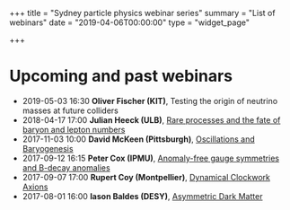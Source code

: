 +++
title = "Sydney particle physics webinar series"
summary = "List of webinars"
date = "2019-04-06T00:00:00"
type = "widget_page"

+++

# Upcoming and past webinars

* 2019-05-03 16:30 **Oliver Fischer (KIT)**, Testing the origin of neutrino masses at future colliders 
* 2018-04-17 17:00 **Julian Heeck (ULB)**, [Rare processes and the fate of baryon and lepton numbers](Seminar-20180417-Heeck.pdf)
* 2017-11-03 10:00 **David McKeen (Pittsburgh)**, [Oscillations and Baryogenesis](Seminar-20171103-mckeen.pdf)
* 2017-09-12 16:15 **Peter Cox (IPMU)**, [Anomaly-free gauge symmetries and B-decay anomalies](Seminar-20170912-Cox.pdf)
* 2017-09-07 17:00 **Rupert Coy (Montpellier)**, [Dynamical Clockwork Axions](Seminar-20170907-Coy.pdf)
* 2017-08-01 16:00 **Iason Baldes (DESY)**, [Asymmetric Dark Matter](Seminar-20170801-baldes.pdf)
